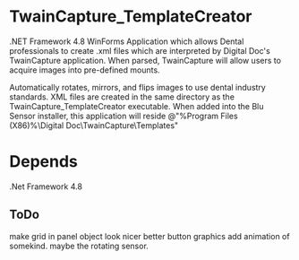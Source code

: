 # TwainCapture_TemplateCreator

.NET Framework 4.8 WinForms Application which allows Dental professionals to create .xml files which are interpreted by Digital Doc's TwainCapture application. When parsed, TwainCapture will allow users to acquire images into pre-defined mounts.

Automatically rotates, mirrors, and flips images to use dental industry standards.
XML files are created in the same directory as the  TwainCapture_TemplateCreator executable. When added into the Blu Sensor installer, this application will reside @"%Program Files (X86)%\Digital Doc\TwainCapture\Templates"

# Depends

.Net Framework 4.8


## ToDo
make grid in panel object look nicer
better button graphics
add animation of somekind. maybe the rotating sensor.
